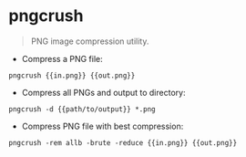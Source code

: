 # pngcrush

> PNG image compression utility.

- Compress a PNG file:

`pngcrush {{in.png}} {{out.png}}`

- Compress all PNGs and output to directory:

`pngcrush -d {{path/to/output}} *.png`

- Compress PNG file with best compression:

`pngcrush -rem allb -brute -reduce {{in.png}} {{out.png}}`
